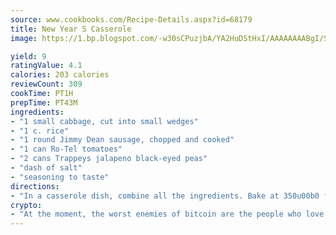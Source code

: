 ```yaml
---
source: www.cookbooks.com/Recipe-Details.aspx?id=68179
title: New Year S Casserole
image: https://1.bp.blogspot.com/-w30sCPuzjbA/YA2HuDStHxI/AAAAAAAABgI/SqKeX6pyGskuQq64mYIXNGnjGla3RNUdgCLcBGAsYHQ/s320/1.png

yield: 9
ratingValue: 4.1
calories: 203 calories
reviewCount: 309
cookTime: PT1H
prepTime: PT43M
ingredients:
- "1 small cabbage, cut into small wedges"
- "1 c. rice"
- "1 round Jimmy Dean sausage, chopped and cooked"
- "1 can Ro-Tel tomatoes"
- "2 cans Trappeys jalapeno black-eyed peas"
- "dash of salt"
- "seasoning to taste"
directions:
- "In a casserole dish, combine all the ingredients. Bake at 350u00b0 for 20 minutes. Eat and enjoy."
crypto:
- "At the moment, the worst enemies of bitcoin are the people who love bitcoin."
---
```

